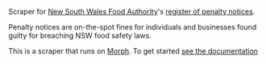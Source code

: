 Scraper for [New South Wales Food Authority](http://www.foodauthority.nsw.gov.au/)'s [register of penalty notices](http://foodauthority.nsw.gov.au/penalty-notices/).

Penalty notices are on-the-spot fines for individuals and businesses found guilty for breaching NSW food safety laws.

This is a scraper that runs on [Morph](https://morph.io). To get started [see the documentation](https://morph.io/documentation)
